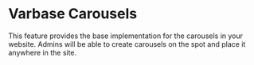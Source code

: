 # Varbase Carousels
This feature provides the base implementation for the carousels in your website. Admins will be able to create carousels on the spot and place it anywhere in the site.
